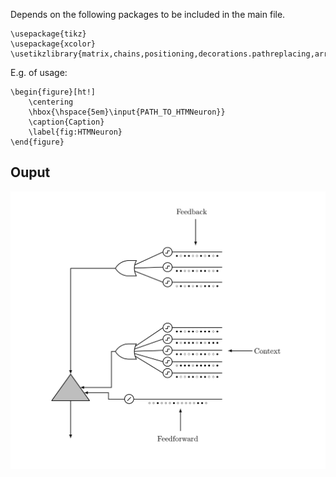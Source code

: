 Depends on the following packages to be included in the main file.

```
\usepackage{tikz}
\usepackage{xcolor}
\usetikzlibrary{matrix,chains,positioning,decorations.pathreplacing,arrows,shapes.gates.logic.US,shapes.gates.logic.IEC,calc}
```

E.g. of usage: 

```
\begin{figure}[ht!]
    \centering
    \hbox{\hspace{5em}\input{PATH_TO_HTMNeuron}}
    \caption{Caption}
    \label{fig:HTMNeuron}
\end{figure}
```

## Ouput 

![Image description](https://github.com/aktersnurra/HTMNeuron/blob/master/htm_neuron.png)
